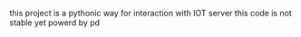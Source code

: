 this project is a pythonic way for interaction with IOT server
this code is not stable yet
powerd by pd
